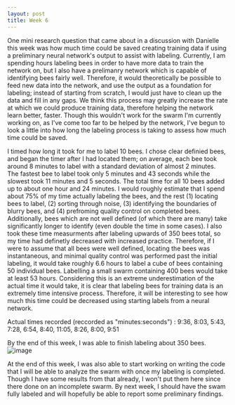 ```yaml
---
layout: post
title: Week 6
---
```


One mini research question that came about in a discussion with Danielle this week was how much time could be saved creating training data if using a preliminary neural network's output to assist with labeling. Currently, I am spending hours labeling bees in order to have more data to train the network on, but I also have a prelimanry network which is capable of identifying bees fairly well. Therefore, it would theoretically be possible to feed new data into the network, and use the output as a foundation for labeling; instead of starting from scratch, I would just have to clean up the data and fill in any gaps. We think this process may greatly increase the rate at which we could produce training data, therefore helping the network learn better, faster. Though this wouldn't work for the swarm I'm currently working on, as I've come too far to be helped by the network, I've begun to look a little into how long the labeling process is taking to assess how much time could be saved.

I timed how long it took for me to label 10 bees. I chose clear definied bees, and began the timer after I had located them; on average, each bee took around 8 minutes to label with a standard deviation of almost 2 minutes. The fastest bee to label took only 5 minutes and 43 seconds while the slowest took 11 minutes and 5 seconds. The total time for all 10 bees added up to about one hour and 24 minutes. I would roughly estimate that I spend about 75% of my time actually labeling the bees, and the rest (1) locating bees to label, (2) sorting through noise, (3) identifying the boundaries of blurry bees, and (4) prefroming quality control on completed bees. Additionally, bees which are not well defined (of which there are many) take significantly longer to identify (even double the time in some cases). I also took these time measurments after labeling upwards of 350 bees total, so my time had definetly decreased with increased practice. Therefore, if I were to assume that all bees were well defined, locating the bees was instantaneous, and minimal quality control was performed past the initial labeling, it would take roughly 6.6 hours to label a cube of bees containing 50 individual bees. Labelling a small swarm containing 400 bees would take at least 53 hours. Considering this is an extreme underestimation of the actual time it would take, it is clear that labeling bees for training data is an extremely time intensive process. Therefore, it will be interesting to see how much this time could be decreased using starting labels from a neural network.

Actual times recorded (reccorded as "minutes:seconds") : 9:36, 8:03, 5:43, 7:28, 6:54, 8:40, 11:05, 8:26, 8:00, 9:51

By the end of this week, I was able to finish labeling about 350 bees.
![image](https://github.com/user-attachments/assets/6dd1db3c-a90f-471d-b288-202206c4a744)


At the end of this week, I was also able to start working on writing the code that I will be able to analyze the swarm with once my labeling is completed. Though I have some results from that already, I won't put them here since there done on an incomplete swarm. By next week, I should have the swam fully labeled and will hopefully be able to report some preliminary findings. 



